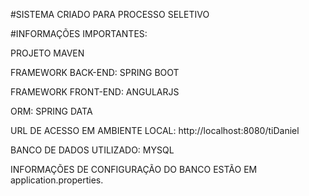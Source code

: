 #SISTEMA CRIADO PARA PROCESSO SELETIVO

#INFORMAÇÕES IMPORTANTES:

PROJETO MAVEN

FRAMEWORK BACK-END: SPRING BOOT

FRAMEWORK FRONT-END: ANGULARJS

ORM: SPRING DATA

URL DE ACESSO EM AMBIENTE LOCAL: http://localhost:8080/tiDaniel

BANCO DE DADOS UTILIZADO: MYSQL

INFORMAÇÕES DE CONFIGURAÇÃO DO BANCO ESTÃO EM application.properties.



